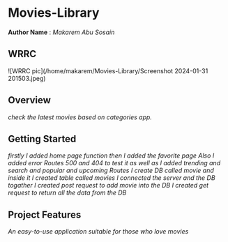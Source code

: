 # Movies-Library 

**Author Name** : *Makarem Abu Sosain*

## WRRC
![WRRC pic](/home/makarem/Movies-Library/Screenshot 2024-01-31 201503.jpeg)

## Overview
*check the latest movies based on categories app.*

## Getting Started
*firstly I added home page function*
*then I added the favorite page*
*Also I added error Routes 500 and 404 to test it*
*as well as I added trending and search and popular and upcoming Routes*
*I create DB called movie and inside it I created table called movies*
*I connected the server and the DB togather*
*I created post request to add movie into the DB*
*I created get request to return all the data from the DB*

## Project Features
*An easy-to-use application suitable for those who love movies*